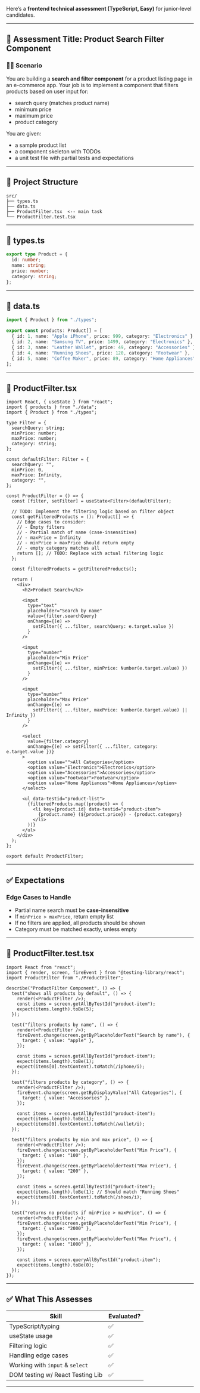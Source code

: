 Here’s a **frontend technical assessment (TypeScript, Easy)** for junior-level candidates.

---

## 🧪 Assessment Title: **Product Search Filter Component**

### 👩‍💻 Scenario

You are building a **search and filter component** for a product listing page in an e-commerce app. Your job is to implement a component that filters products based on user input for:

* search query (matches product name)
* minimum price
* maximum price
* product category

You are given:

* a sample product list
* a component skeleton with TODOs
* a unit test file with partial tests and expectations

---

## 📁 Project Structure

```
src/
├── types.ts
├── data.ts
├── ProductFilter.tsx  <-- main task
└── ProductFilter.test.tsx
```

---

## 🧾 types.ts

```ts
export type Product = {
  id: number;
  name: string;
  price: number;
  category: string;
};
```

---

## 🧾 data.ts

```ts
import { Product } from "./types";

export const products: Product[] = [
  { id: 1, name: "Apple iPhone", price: 999, category: "Electronics" },
  { id: 2, name: "Samsung TV", price: 1499, category: "Electronics" },
  { id: 3, name: "Leather Wallet", price: 49, category: "Accessories" },
  { id: 4, name: "Running Shoes", price: 120, category: "Footwear" },
  { id: 5, name: "Coffee Maker", price: 89, category: "Home Appliances" },
];
```

---

## 🧾 ProductFilter.tsx

```tsx
import React, { useState } from "react";
import { products } from "./data";
import { Product } from "./types";

type Filter = {
  searchQuery: string;
  minPrice: number;
  maxPrice: number;
  category: string;
};

const defaultFilter: Filter = {
  searchQuery: "",
  minPrice: 0,
  maxPrice: Infinity,
  category: "",
};

const ProductFilter = () => {
  const [filter, setFilter] = useState<Filter>(defaultFilter);

  // TODO: Implement the filtering logic based on filter object
  const getFilteredProducts = (): Product[] => {
    // Edge cases to consider:
    // - Empty filters
    // - Partial match of name (case-insensitive)
    // - maxPrice = Infinity
    // - minPrice > maxPrice should return empty
    // - empty category matches all
    return []; // TODO: Replace with actual filtering logic
  };

  const filteredProducts = getFilteredProducts();

  return (
    <div>
      <h2>Product Search</h2>

      <input
        type="text"
        placeholder="Search by name"
        value={filter.searchQuery}
        onChange={(e) =>
          setFilter({ ...filter, searchQuery: e.target.value })
        }
      />

      <input
        type="number"
        placeholder="Min Price"
        onChange={(e) =>
          setFilter({ ...filter, minPrice: Number(e.target.value) })
        }
      />

      <input
        type="number"
        placeholder="Max Price"
        onChange={(e) =>
          setFilter({ ...filter, maxPrice: Number(e.target.value) || Infinity })
        }
      />

      <select
        value={filter.category}
        onChange={(e) => setFilter({ ...filter, category: e.target.value })}
      >
        <option value="">All Categories</option>
        <option value="Electronics">Electronics</option>
        <option value="Accessories">Accessories</option>
        <option value="Footwear">Footwear</option>
        <option value="Home Appliances">Home Appliances</option>
      </select>

      <ul data-testid="product-list">
        {filteredProducts.map((product) => (
          <li key={product.id} data-testid="product-item">
            {product.name} (${product.price}) - {product.category}
          </li>
        ))}
      </ul>
    </div>
  );
};

export default ProductFilter;
```

---

## ✅ Expectations

### Edge Cases to Handle

* Partial name search must be **case-insensitive**
* If `minPrice > maxPrice`, return empty list
* If no filters are applied, all products should be shown
* Category must be matched exactly, unless empty

---

## 🧪 ProductFilter.test.tsx

```tsx
import React from "react";
import { render, screen, fireEvent } from "@testing-library/react";
import ProductFilter from "./ProductFilter";

describe("ProductFilter Component", () => {
  test("shows all products by default", () => {
    render(<ProductFilter />);
    const items = screen.getAllByTestId("product-item");
    expect(items.length).toBe(5);
  });

  test("filters products by name", () => {
    render(<ProductFilter />);
    fireEvent.change(screen.getByPlaceholderText("Search by name"), {
      target: { value: "apple" },
    });

    const items = screen.getAllByTestId("product-item");
    expect(items.length).toBe(1);
    expect(items[0].textContent).toMatch(/iphone/i);
  });

  test("filters products by category", () => {
    render(<ProductFilter />);
    fireEvent.change(screen.getByDisplayValue("All Categories"), {
      target: { value: "Accessories" },
    });

    const items = screen.getAllByTestId("product-item");
    expect(items.length).toBe(1);
    expect(items[0].textContent).toMatch(/wallet/i);
  });

  test("filters products by min and max price", () => {
    render(<ProductFilter />);
    fireEvent.change(screen.getByPlaceholderText("Min Price"), {
      target: { value: "100" },
    });
    fireEvent.change(screen.getByPlaceholderText("Max Price"), {
      target: { value: "200" },
    });

    const items = screen.getAllByTestId("product-item");
    expect(items.length).toBe(1); // Should match "Running Shoes"
    expect(items[0].textContent).toMatch(/shoes/i);
  });

  test("returns no products if minPrice > maxPrice", () => {
    render(<ProductFilter />);
    fireEvent.change(screen.getByPlaceholderText("Min Price"), {
      target: { value: "2000" },
    });
    fireEvent.change(screen.getByPlaceholderText("Max Price"), {
      target: { value: "1000" },
    });

    const items = screen.queryAllByTestId("product-item");
    expect(items.length).toBe(0);
  });
});
```

---

## ✅ What This Assesses

| Skill                            | Evaluated? |
| -------------------------------- | ---------- |
| TypeScript/typing                | ✅          |
| useState usage                   | ✅          |
| Filtering logic                  | ✅          |
| Handling edge cases              | ✅          |
| Working with `input` & `select`  | ✅          |
| DOM testing w/ React Testing Lib | ✅          |

---
